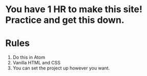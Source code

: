 # You have 1 HR to make this site! Practice and get this down.

# Rules
1. Do this in Atom
2. Vanilla HTML and CSS
3. You can set the project up however you want.
